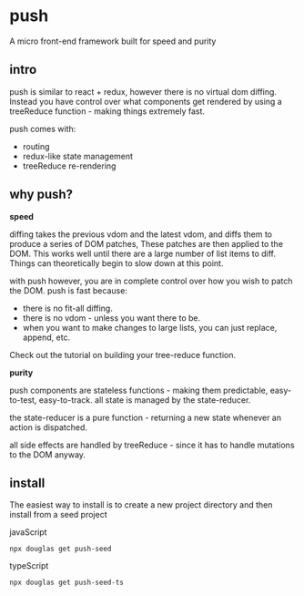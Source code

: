 # push

A micro front-end framework built for speed and purity

## intro

push is similar to react + redux, however there is no virtual dom diffing.   
Instead you have control over what components get rendered by using a treeReduce function - making things extremely fast.

push comes with:
- routing
- redux-like state management
- treeReduce re-rendering

## why push?

**speed**

diffing takes the previous vdom and the latest vdom, and diffs them to produce a series of DOM patches, These patches are then applied to the DOM.
This works well until there are a large number of list items to diff.
Things can theoretically begin to slow down at this point.

with push however, you are in complete control over how you wish to patch the DOM.
push is fast because:
- there is no fit-all diffing.
- there is no vdom - unless you want there to be.
- when you want to make changes to large lists, you can just replace, append, etc.

Check out the tutorial on building your tree-reduce function.

**purity**

push components are stateless functions - making them predictable, easy-to-test, easy-to-track. 
all state is managed by the state-reducer.

the state-reducer is a pure function - returning a new state whenever an action is dispatched.

all side effects are handled by treeReduce - since it has to handle mutations to the DOM anyway.

## install

The easiest way to install is to create a new project directory and then install from a seed project

javaScript

```
npx douglas get push-seed

```

typeScript

```
npx douglas get push-seed-ts

```
